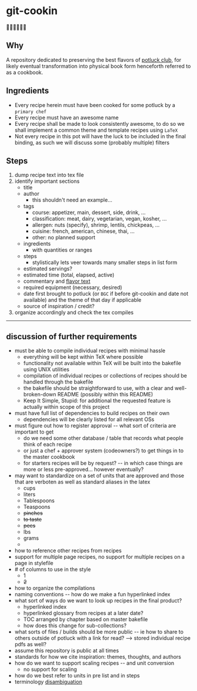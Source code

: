 # git-cookin
:shallow_pan_of_food::man_cook::woman_cook::dash:

## Why 

A repository dedicated to preserving the best flavors of 
[potluck club](#git-cookin "known aliases GOT potluck, Naptime potluck"),
for likely eventual transformation into physical book form henceforth referred to as a cookbook.

## Ingredients

* Every recipe herein must have been cooked for some potluck by a `primary chef`
* Every recipe must have an awesome name 
* Every recipe shall be made to look consistently awesome, to do so we shall implement a common theme and template recipes using `LaTeX` 
* Not every recipe in this pot will have the luck 
to be included in the final binding, as such we will discuss some (probably multiple) filters

## Steps

1. dump recipe text into tex file
1. identify important sections
   * title
   * author
     * this shouldn't need an example...
   * tags
     * course: appetizer, main, dessert, side, drink, ...
     * classification: meat, dairy, vegetarian, vegan, kosher, ...
     * allergen: nuts (specify), shrimp, lentils, chickpeas, ...
     * cuisine: french, american, chinese, thai, ... 
     * other: no planned support 
   * ingredients
     * with quantities or ranges 
   * steps
     * stylistically lets veer towards many smaller steps in list form
   * estimated servings?
   * estimated time (total, elapsed, active)
   * commentary and [flavor text](#git-cookin "not neccessarily about the actual flavor")
   * required equipment (necessary, desired)
   * date first brought to potluck (or `BGC` if before git-cookin and date not available) and the theme of that day if applicable
   * source of inspiration / credit?
1. organize accordingly and check the tex compiles

--- 

## discussion of further requirements
* must be able to compile individual recipes with minimal hassle
  * everything will be kept within TeX where possible
  * functionality not available within TeX will be built into the bakefile using UNIX utilities
  * compilation of individual recipes or collections of recipes should be handled through the bakefile
  * the bakefile should be straightforward to use, with a clear and well-broken-down README (possibly within this README)
  * Keep It Simple, Stupid: for additional
    the requested feature is actually within scope of this project
* must have full list of dependencies to build recipes on their own
  * dependencies will be clearly listed for all relevant OSs
* must figure out how to register approval -- what sort of criteria are important to get 
  * do we need some other database / table that records what people think of each recipe
  * or just a chef + approver system (codeowners?) to get things in to the master cookbook
  * for starters recipes will be by request? -- in which case things are more or less pre-approved... however eventually?
* may want to standardize on a set of units that are approved and those that are verboten as well as standard aliases in the latex 
  + cups
  + liters
  + Tablespoons
  + Teaspoons
  - ~~pinches~~
  - ~~to taste~~
  - ~~pecs~~
  + lbs
  + grams
  * 
* how to reference other recipes from recipes
* support for multiple page recipes, no support for multiple recipes on a page in stylefile
* \# of columns to use in the style
  + 1
  - ~~2~~
* how to organize the compilations 
* naming conventions -- how do we make a fun hyperlinked index 
* what sort of ways do we want to look up recipes in the final product?
  * hyperlinked index
  * hyperlinked glossary from recipes at a later date?
  * TOC arranged by chapter based on master bakefile
  * how does this change for sub-collections?
* what sorts of files / builds should be more public -- ie how to share to others outside of potluck with a link for read? --> stored individual recipe pdfs as well?
* assume this repository is public at all times
* standards for how we cite inspiration: themes, thoughts, and authors
* how do we want to support scaling recipes -- and unit conversion
  * no support for scaling
* how do we best refer to units in pre list and in steps
* terminology [disambiguation](#git-cookin "c.f. flask")
